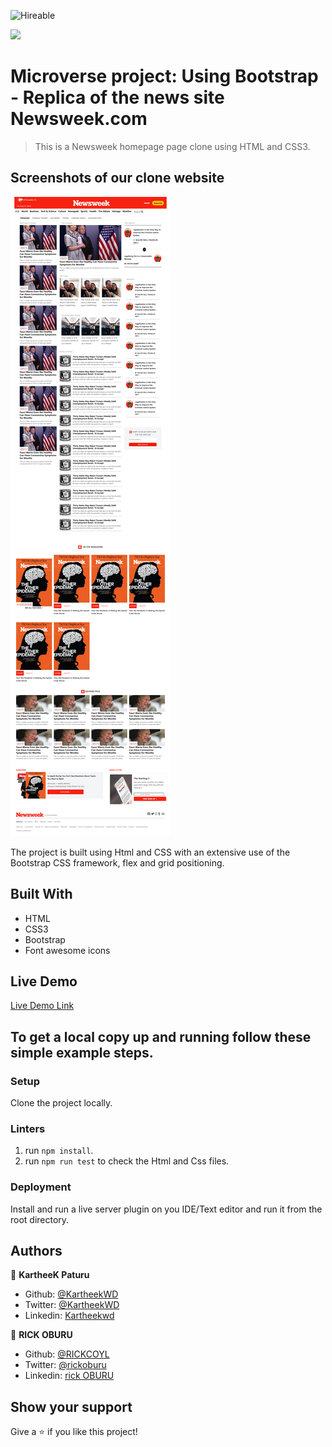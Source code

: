 ![Hireable](https://img.shields.io/badge/Hireable-yes-success)

![](https://img.shields.io/badge/-Microverse%20projects-blueviolet)
# Microverse project: Using Bootstrap - Replica of the news site Newsweek.com

> This is a Newsweek homepage page clone using HTML and CSS3.

## Screenshots of our clone website

![screenshot](./images/rick-kartheek-page-screen-shot.png)


The project is built using Html and CSS with an extensive use of the Bootstrap CSS framework, flex and grid positioning.

## Built With

- HTML
- CSS3
- Bootstrap
- Font awesome icons

## Live Demo

[Live Demo Link](https://raw.githack.com/KartheekWD/newsweek-clone/homepage/index.html)

## To get a local copy up and running follow these simple example steps.

### Setup

Clone the project locally.

### Linters

1. run `npm install`.
2. run `npm run test` to check the Html and Css files.

### Deployment

Install and run a live server plugin on you IDE/Text editor and run it from the root directory.

## Authors

👤 **KartheeK Paturu**

- Github: [@KartheekWD](https://github.com/KartheekWD)
- Twitter: [@KartheekWD](https://twitter.com/KartheekWD)
- Linkedin: [Kartheekwd](https://www.linkedin.com/in/ceamatu-cristian-viorel-7a5469136/)

👤 **RICK OBURU**

- Github: [@RICKCOYL](https://github.com/RICKCOYL)
- Twitter: [@rickoburu](https://twitter.com/rickoburu)
- Linkedin: [rick OBURU](https://linkedin.com/in/rick-oburu-8627591a4)

## Show your support

Give a ⭐️ if you like this project!

